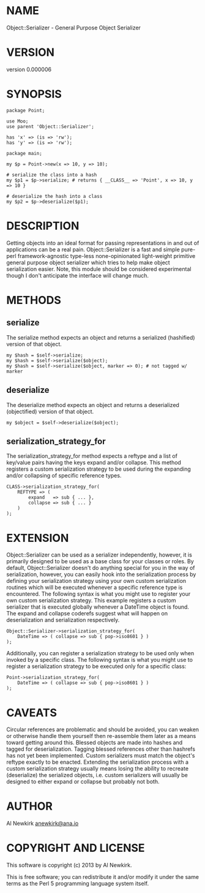 # NAME

Object::Serializer - General Purpose Object Serializer

# VERSION

version 0.000006

# SYNOPSIS

    package Point;

    use Moo;
    use parent 'Object::Serializer';

    has 'x' => (is => 'rw');
    has 'y' => (is => 'rw');

    package main;

    my $p = Point->new(x => 10, y => 10);

    # serialize the class into a hash
    my $p1 = $p->serialize; # returns { __CLASS__ => 'Point', x => 10, y => 10 }

    # deserialize the hash into a class
    my $p2 = $p->deserialize($p1);

# DESCRIPTION

Getting objects into an ideal format for passing representations in and out of
applications can be a real pain. Object::Serializer is a fast and simple
pure-perl framework-agnostic type-less none-opinionated light-weight primitive
general purpose object serializer which tries to help make object serialization
easier. Note, this module should be considered experimental though I don't
anticipate the interface will change much.

# METHODS

## serialize

The serialize method expects an object and returns a serialized (hashified)
version of that object.

    my $hash = $self->serialize;
    my $hash = $self->serialize($object);
    my $hash = $self->serialize($object, marker => 0); # not tagged w/ marker

## deserialize

The deserialize method expects an object and returns a deserialized
(objectified) version of that object.

    my $object = $self->deserialize($object);

## serialization\_strategy\_for

The serialization\_strategy\_for method expects a reftype and a list of key/value
pairs having the keys expand and/or collapse. This method registers a custom
serialization strategy to be used during the expanding and/or collapsing of
specific reference types.

    CLASS->serialization_strategy_for(
        REFTYPE => (
            expand   => sub { ... },
            collapse => sub { ... }
        )
    );

# EXTENSION

Object::Serializer can be used as a serializer independently, however, it is
primarily designed to be used as a base class for your classes or roles. By
default, Object::Serializer doesn't do anything special for you in the way of
serialization, however, you can easily hook into the serialization process by
defining your serialization strategy using your own custom serialization
routines which will be executed whenever a specific reference type is
encountered. The following syntax is what you might use to register your
own custom serialization strategy. This example registers a custom serializer
that is executed globally whenever a DateTime object is found. The expand and
collapse coderefs suggest what will happen on deserialization and serialization
respectively.

    Object::Serializer->serialization_strategy_for(
        DateTime => ( collapse => sub { pop->iso8601 } )
    );

Additionally, you can register a serialization strategy to be used only when
invoked by a specific class. The following syntax is what you might use to
register a serialization strategy to be executed only for a specific class:

    Point->serialization_strategy_for(
        DateTime => ( collapse => sub { pop->iso8601 } )
    );

# CAVEATS

Circular references are problematic and should be avoided, you can weaken or
otherwise handle them yourself then re-assemble them later as a means toward
getting around this. Blessed objects are made into hashes and tagged for
deserialization. Tagging blessed references other than hashrefs has not yet
been implemented. Custom serializers must match the object's reftype exactly to
be enacted. Extending the serialization process with a custom serialization
strategy usually means losing the ability to recreate (deserialize) the
serialized objects, i.e. custom serializers will usually be designed to either
expand or collapse but probably not both.

# AUTHOR

Al Newkirk <anewkirk@ana.io>

# COPYRIGHT AND LICENSE

This software is copyright (c) 2013 by Al Newkirk.

This is free software; you can redistribute it and/or modify it under
the same terms as the Perl 5 programming language system itself.
